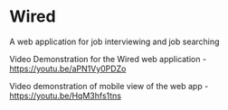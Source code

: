 # Wired
A web application for job interviewing and job searching

Video Demonstration for the Wired web application - 
https://youtu.be/aPN1Vy0PDZo

Video demonstration of mobile view of the web app - https://youtu.be/HqM3hfs1tns
